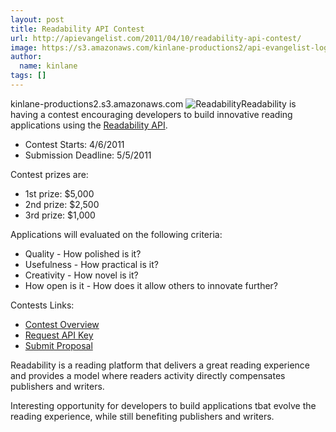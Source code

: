 ```yaml
---
layout: post
title: Readability API Contest
url: http://apievangelist.com/2011/04/10/readability-api-contest/
image: https://s3.amazonaws.com/kinlane-productions2/api-evangelist-logos/api-evangelist-butterfly-vertical.png
author:
  name: kinlane
tags: []
---
```

kinlane-productions2.s3.amazonaws.com ![](http://kinlane-productions.s3.amazonaws.com/api-evangelist/readability-logo.png "Readability")Readability is having a contest encouraging developers to build innovative reading applications using the [Readability API](https://www.readability.com/publishers/api "Readability API").

*   Contest Starts: 4/6/2011
*   Submission Deadline: 5/5/2011

Contest prizes are:

*   1st prize: $5,000
*   2nd prize: $2,500
*   3rd prize: $1,000

Applications will evaluated on the following criteria:

*   Quality - How polished is it?
*   Usefulness - How practical is it?
*   Creativity - How novel is it?
*   How open is it - How does it allow others to innovate further?

Contests Links:

*   [Contest Overview](http://blog.readability.com/2011/04/the-readability-api-contest/ "Readability Contest")
*   [Request API Key](https://www.readability.com/contest "Request API Key")
*   [Submit Proposal](https://www.readability.com/contest "Submit Proposal")

Readability is a reading platform that delivers a great reading experience and provides a model where readers activity directly compensates publishers and writers.

Interesting opportunity for developers to build applications tbat evolve the reading experience, while still benefiting publishers and writers.